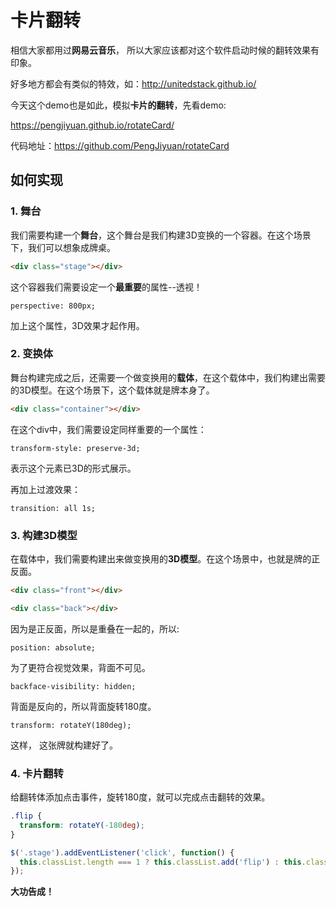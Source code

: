# 卡片翻转

相信大家都用过**网易云音乐**， 所以大家应该都对这个软件启动时候的翻转效果有印象。    

好多地方都会有类似的特效，如：http://unitedstack.github.io/    


今天这个demo也是如此，模拟**卡片的翻转**，先看demo:    

https://pengjiyuan.github.io/rotateCard/     

代码地址：https://github.com/PengJiyuan/rotateCard 

## 如何实现

### 1. 舞台

我们需要构建一个**舞台**，这个舞台是我们构建3D变换的一个容器。在这个场景下，我们可以想象成牌桌。    

```html
<div class="stage"></div>
```

这个容器我们需要设定一个**最重要**的属性--透视！    

`perspective: 800px;`    

加上这个属性，3D效果才起作用。    

### 2. 变换体

舞台构建完成之后，还需要一个做变换用的**载体**，在这个载体中，我们构建出需要的3D模型。在这个场景下，这个载体就是牌本身了。    

```html
<div class="container"></div>
```
在这个div中，我们需要设定同样重要的一个属性：

`transform-style: preserve-3d;`    

表示这个元素已3D的形式展示。

再加上过渡效果：    

`transition: all 1s;`    

### 3. 构建3D模型

在载体中，我们需要构建出来做变换用的**3D模型**。在这个场景中，也就是牌的正反面。    

```html
<div class="front"></div>    

<div class="back"></div>    
```

因为是正反面，所以是重叠在一起的，所以:    

`position: absolute;`    

为了更符合视觉效果，背面不可见。    

`backface-visibility: hidden;`     

背面是反向的，所以背面旋转180度。    

`transform: rotateY(180deg);`    

这样， 这张牌就构建好了。   

### 4. 卡片翻转

给翻转体添加点击事件，旋转180度，就可以完成点击翻转的效果。    
```css
.flip {
  transform: rotateY(-180deg);
}
```

```javascript
$('.stage').addEventListener('click', function() {
  this.classList.length === 1 ? this.classList.add('flip') : this.classList.remove('flip');
});
```    


**大功告成！**
